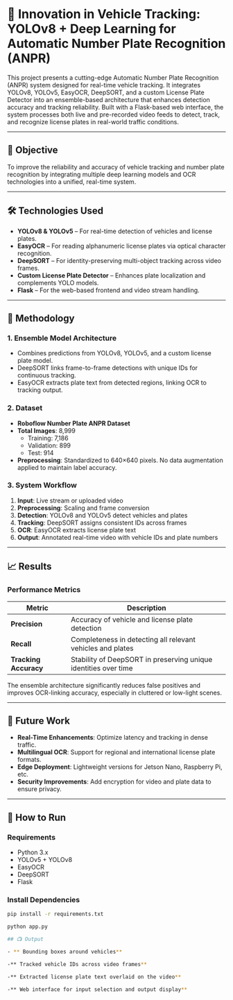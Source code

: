 # 🚗 Innovation in Vehicle Tracking: YOLOv8 + Deep Learning for Automatic Number Plate Recognition (ANPR)

This project presents a cutting-edge Automatic Number Plate Recognition (ANPR) system designed for real-time vehicle tracking. It integrates YOLOv8, YOLOv5, EasyOCR, DeepSORT, and a custom License Plate Detector into an ensemble-based architecture that enhances detection accuracy and tracking reliability. Built with a Flask-based web interface, the system processes both live and pre-recorded video feeds to detect, track, and recognize license plates in real-world traffic conditions.

---

## 🎯 Objective

To improve the reliability and accuracy of vehicle tracking and number plate recognition by integrating multiple deep learning models and OCR technologies into a unified, real-time system.

---

## 🛠️ Technologies Used

- **YOLOv8 & YOLOv5** – For real-time detection of vehicles and license plates.
- **EasyOCR** – For reading alphanumeric license plates via optical character recognition.
- **DeepSORT** – For identity-preserving multi-object tracking across video frames.
- **Custom License Plate Detector** – Enhances plate localization and complements YOLO models.
- **Flask** – For the web-based frontend and video stream handling.

---

## 🧪 Methodology

### 1. Ensemble Model Architecture
- Combines predictions from YOLOv8, YOLOv5, and a custom license plate model.
- DeepSORT links frame-to-frame detections with unique IDs for continuous tracking.
- EasyOCR extracts plate text from detected regions, linking OCR to tracking output.

### 2. Dataset
- **Roboflow Number Plate ANPR Dataset**
- **Total Images**: 8,999
  - Training: 7,186
  - Validation: 899
  - Test: 914
- **Preprocessing**: Standardized to 640×640 pixels. No data augmentation applied to maintain label accuracy.

### 3. System Workflow

1. **Input**: Live stream or uploaded video
2. **Preprocessing**: Scaling and frame conversion
3. **Detection**: YOLOv8 and YOLOv5 detect vehicles and plates
4. **Tracking**: DeepSORT assigns consistent IDs across frames
5. **OCR**: EasyOCR extracts license plate text
6. **Output**: Annotated real-time video with vehicle IDs and plate numbers

---

## 📈 Results

### Performance Metrics

| Metric            | Description                                                     |
|-------------------|-----------------------------------------------------------------|
| **Precision**     | Accuracy of vehicle and license plate detection                 |
| **Recall**        | Completeness in detecting all relevant vehicles and plates      |
| **Tracking Accuracy** | Stability of DeepSORT in preserving unique identities over time |

The ensemble architecture significantly reduces false positives and improves OCR-linking accuracy, especially in cluttered or low-light scenes.

---

## 🌱 Future Work

- **Real-Time Enhancements**: Optimize latency and tracking in dense traffic.
- **Multilingual OCR**: Support for regional and international license plate formats.
- **Edge Deployment**: Lightweight versions for Jetson Nano, Raspberry Pi, etc.
- **Security Improvements**: Add encryption for video and plate data to ensure privacy.

---

## 🚀 How to Run

### Requirements

- Python 3.x
- YOLOv5 + YOLOv8
- EasyOCR
- DeepSORT
- Flask

### Install Dependencies

```bash
pip install -r requirements.txt

python app.py

## 📺 Output

- ** Bounding boxes around vehicles**

-** Tracked vehicle IDs across video frames**

-** Extracted license plate text overlaid on the video**

-** Web interface for input selection and output display**
